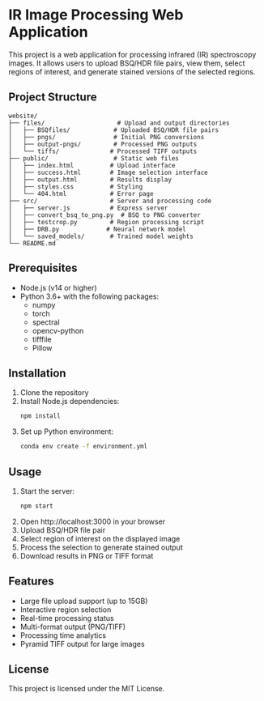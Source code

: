 # IR Image Processing Web Application

This project is a web application for processing infrared (IR) spectroscopy images. It allows users to upload BSQ/HDR file pairs, view them, select regions of interest, and generate stained versions of the selected regions.

## Project Structure

```
website/
├── files/                    # Upload and output directories
│   ├── BSQfiles/            # Uploaded BSQ/HDR file pairs
│   ├── pngs/                # Initial PNG conversions
│   ├── output-pngs/         # Processed PNG outputs
│   └── tiffs/              # Processed TIFF outputs
├── public/                  # Static web files
│   ├── index.html          # Upload interface
│   ├── success.html        # Image selection interface
│   ├── output.html         # Results display
│   ├── styles.css          # Styling
│   └── 404.html            # Error page
├── src/                    # Server and processing code
│   ├── server.js           # Express server
│   ├── convert_bsq_to_png.py  # BSQ to PNG converter
│   ├── testcrop.py         # Region processing script
│   ├── DRB.py             # Neural network model
│   └── saved_models/       # Trained model weights
└── README.md
```

## Prerequisites

- Node.js (v14 or higher)
- Python 3.6+ with the following packages:
  - numpy
  - torch
  - spectral
  - opencv-python
  - tifffile
  - Pillow

## Installation

1. Clone the repository
2. Install Node.js dependencies:
   ```bash
   npm install
   ```
3. Set up Python environment:
   ```bash
   conda env create -f environment.yml
   ```

## Usage

1. Start the server:
   ```bash
   npm start
   ```
2. Open http://localhost:3000 in your browser
3. Upload BSQ/HDR file pair
4. Select region of interest on the displayed image
5. Process the selection to generate stained output
6. Download results in PNG or TIFF format

## Features

- Large file upload support (up to 15GB)
- Interactive region selection
- Real-time processing status
- Multi-format output (PNG/TIFF)
- Processing time analytics
- Pyramid TIFF output for large images

## License

This project is licensed under the MIT License.